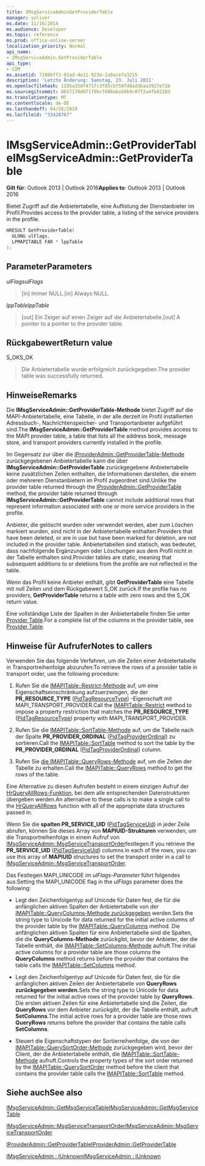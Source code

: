 ```yaml
---
title: IMsgServiceAdminGetProviderTable
manager: soliver
ms.date: 11/16/2014
ms.audience: Developer
ms.topic: reference
ms.prod: office-online-server
localization_priority: Normal
api_name:
- IMsgServiceAdmin.GetProviderTable
api_type:
- COM
ms.assetid: 7180bff2-91ad-4e11-923e-2a9acefa3215
description: 'Letzte Änderung: Samstag, 23. Juli 2011'
ms.openlocfilehash: 1185a35df471fc3f85cbf50fd8ad3baa3927e72b
ms.sourcegitcommit: 8657170d071f9bcf680aba50b9c07f2a4fb82283
ms.translationtype: MT
ms.contentlocale: de-DE
ms.lasthandoff: 04/28/2019
ms.locfileid: "33428767"
---
```

# <a name="imsgserviceadmingetprovidertable"></a><span data-ttu-id="f6929-103">IMsgServiceAdmin::GetProviderTable</span><span class="sxs-lookup"><span data-stu-id="f6929-103">IMsgServiceAdmin::GetProviderTable</span></span>

  
  
<span data-ttu-id="f6929-104">**Gilt für**: Outlook 2013 | Outlook 2016</span><span class="sxs-lookup"><span data-stu-id="f6929-104">**Applies to**: Outlook 2013 | Outlook 2016</span></span> 
  
<span data-ttu-id="f6929-105">Bietet Zugriff auf die Anbietertabelle, eine Auflistung der Dienstanbieter im Profil.</span><span class="sxs-lookup"><span data-stu-id="f6929-105">Provides access to the provider table, a listing of the service providers in the profile.</span></span>
  
```cpp
HRESULT GetProviderTable(
  ULONG ulFlags,
  LPMAPITABLE FAR * lppTable
);
```

## <a name="parameters"></a><span data-ttu-id="f6929-106">Parameter</span><span class="sxs-lookup"><span data-stu-id="f6929-106">Parameters</span></span>

 <span data-ttu-id="f6929-107">_ulFlags_</span><span class="sxs-lookup"><span data-stu-id="f6929-107">_ulFlags_</span></span>
  
> <span data-ttu-id="f6929-108">[in] Immer NULL.</span><span class="sxs-lookup"><span data-stu-id="f6929-108">[in] Always NULL.</span></span>
    
 <span data-ttu-id="f6929-109">_lppTable_</span><span class="sxs-lookup"><span data-stu-id="f6929-109">_lppTable_</span></span>
  
> <span data-ttu-id="f6929-110">[out] Ein Zeiger auf einen Zeiger auf die Anbietertabelle.</span><span class="sxs-lookup"><span data-stu-id="f6929-110">[out] A pointer to a pointer to the provider table.</span></span>
    
## <a name="return-value"></a><span data-ttu-id="f6929-111">Rückgabewert</span><span class="sxs-lookup"><span data-stu-id="f6929-111">Return value</span></span>

<span data-ttu-id="f6929-112">S_OK</span><span class="sxs-lookup"><span data-stu-id="f6929-112">S_OK</span></span> 
  
> <span data-ttu-id="f6929-113">Die Anbietertabelle wurde erfolgreich zurückgegeben.</span><span class="sxs-lookup"><span data-stu-id="f6929-113">The provider table was successfully returned.</span></span>
    
## <a name="remarks"></a><span data-ttu-id="f6929-114">Hinweise</span><span class="sxs-lookup"><span data-stu-id="f6929-114">Remarks</span></span>

<span data-ttu-id="f6929-115">Die **IMsgServiceAdmin::GetProviderTable-Methode** bietet Zugriff auf die MAPI-Anbietertabelle, eine Tabelle, in der alle derzeit im Profil installierten Adressbuch-, Nachrichtenspeicher- und Transportanbieter aufgeführt sind.</span><span class="sxs-lookup"><span data-stu-id="f6929-115">The **IMsgServiceAdmin::GetProviderTable** method provides access to the MAPI provider table, a table that lists all the address book, message store, and transport providers currently installed in the profile.</span></span> 
  
<span data-ttu-id="f6929-116">Im Gegensatz zur über die [IProviderAdmin::GetProviderTable-Methode](iprovideradmin-getprovidertable.md) zurückgegebenen Anbietertabelle kann die über **IMsgServiceAdmin::GetProviderTable** zurückgegebene Anbietertabelle keine zusätzlichen Zeilen enthalten, die Informationen darstellen, die einem oder mehreren Dienstanbietern im Profil zugeordnet sind.</span><span class="sxs-lookup"><span data-stu-id="f6929-116">Unlike the provider table returned through the [IProviderAdmin::GetProviderTable](iprovideradmin-getprovidertable.md) method, the provider table returned through **IMsgServiceAdmin::GetProviderTable** cannot include additional rows that represent information associated with one or more service providers in the profile.</span></span> 
  
<span data-ttu-id="f6929-117">Anbieter, die gelöscht wurden oder verwendet werden, aber zum Löschen markiert wurden, sind nicht in der Anbietertabelle enthalten.</span><span class="sxs-lookup"><span data-stu-id="f6929-117">Providers that have been deleted, or are in use but have been marked for deletion, are not included in the provider table.</span></span> <span data-ttu-id="f6929-118">Anbietertabellen sind statisch, was bedeutet, dass nachfolgende Ergänzungen oder Löschungen aus dem Profil nicht in der Tabelle enthalten sind.</span><span class="sxs-lookup"><span data-stu-id="f6929-118">Provider tables are static, meaning that subsequent additions to or deletions from the profile are not reflected in the table.</span></span> 
  
<span data-ttu-id="f6929-119">Wenn das Profil keine Anbieter enthält, gibt **GetProviderTable** eine Tabelle mit null Zeilen und dem Rückgabewert S_OK zurück.</span><span class="sxs-lookup"><span data-stu-id="f6929-119">If the profile has no providers, **GetProviderTable** returns a table with zero rows and the S_OK return value.</span></span> 
  
<span data-ttu-id="f6929-120">Eine vollständige Liste der Spalten in der Anbietertabelle finden Sie unter [Provider Table](provider-tables.md).</span><span class="sxs-lookup"><span data-stu-id="f6929-120">For a complete list of the columns in the provider table, see [Provider Table](provider-tables.md).</span></span> 
  
## <a name="notes-to-callers"></a><span data-ttu-id="f6929-121">Hinweise für Aufrufer</span><span class="sxs-lookup"><span data-stu-id="f6929-121">Notes to callers</span></span>

<span data-ttu-id="f6929-122">Verwenden Sie das folgende Verfahren, um die Zeilen einer Anbietertabelle in Transportreihenfolge abzurufen:</span><span class="sxs-lookup"><span data-stu-id="f6929-122">To retrieve the rows of a provider table in transport order, use the following procedure:</span></span>
  
1. <span data-ttu-id="f6929-123">Rufen Sie die [IMAPITable::Restrict-Methode](imapitable-restrict.md) auf, um eine Eigenschaftseinschränkung aufzuerzwingen, die der **PR_RESOURCE_TYPE** ([PidTagResourceType](pidtagresourcetype-canonical-property.md)) -Eigenschaft mit MAPI_TRANSPORT_PROVIDER.</span><span class="sxs-lookup"><span data-stu-id="f6929-123">Call the [IMAPITable::Restrict](imapitable-restrict.md) method to impose a property restriction that matches the **PR_RESOURCE_TYPE** ([PidTagResourceType](pidtagresourcetype-canonical-property.md)) property with MAPI_TRANSPORT_PROVIDER.</span></span>
    
2. <span data-ttu-id="f6929-124">Rufen Sie die [IMAPITable::SortTable-Methode](imapitable-sorttable.md) auf, um die Tabelle nach der Spalte **PR_PROVIDER_ORDINAL** ([PidTagProviderOrdinal](pidtagproviderordinal-canonical-property.md)) zu sortieren.</span><span class="sxs-lookup"><span data-stu-id="f6929-124">Call the [IMAPITable::SortTable](imapitable-sorttable.md) method to sort the table by the **PR_PROVIDER_ORDINAL** ([PidTagProviderOrdinal](pidtagproviderordinal-canonical-property.md)) column.</span></span> 
    
3. <span data-ttu-id="f6929-125">Rufen Sie [die IMAPITable::QueryRows-Methode](imapitable-queryrows.md) auf, um die Zeilen der Tabelle zu erhalten.</span><span class="sxs-lookup"><span data-stu-id="f6929-125">Call the [IMAPITable::QueryRows](imapitable-queryrows.md) method to get the rows of the table.</span></span> 
    
<span data-ttu-id="f6929-126">Eine Alternative zu diesen Aufrufen besteht in einem einzigen Aufruf der [HrQueryAllRows-Funktion,](hrqueryallrows.md) bei dem alle entsprechenden Datenstrukturen übergeben werden.</span><span class="sxs-lookup"><span data-stu-id="f6929-126">An alternative to these calls is to make a single call to the [HrQueryAllRows](hrqueryallrows.md) function with all of the appropriate data structures passed in.</span></span> 
  
<span data-ttu-id="f6929-127">Wenn Sie die **spalten PR_SERVICE_UID** ([PidTagServiceUid](pidtagserviceuid-canonical-property.md)) in jeder Zeile abrufen, können Sie dieses Array von **MAPIUID-Strukturen** verwenden, um die Transportreihenfolge in einem Aufruf von [IMsgServiceAdmin::MsgServiceTransportOrder](imsgserviceadmin-msgservicetransportorder.md)festlegen.</span><span class="sxs-lookup"><span data-stu-id="f6929-127">If you retrieve the **PR_SERVICE_UID** ([PidTagServiceUid](pidtagserviceuid-canonical-property.md)) columns in each of the rows, you can use this array of **MAPIUID** structures to set the transport order in a call to [IMsgServiceAdmin::MsgServiceTransportOrder](imsgserviceadmin-msgservicetransportorder.md).</span></span>
  
<span data-ttu-id="f6929-128">Das Festlegen MAPI_UNICODE im  _ulFlags-Parameter_ führt folgendes aus:</span><span class="sxs-lookup"><span data-stu-id="f6929-128">Setting the MAPI_UNICODE flag in the  _ulFlags_ parameter does the following:</span></span> 
  
- <span data-ttu-id="f6929-129">Legt den Zeichenfolgentyp auf Unicode für Daten fest, die für die anfänglichen aktiven Spalten der Anbietertabelle von der [IMAPITable::QueryColumns-Methode zurückgegeben](imapitable-querycolumns.md) werden.</span><span class="sxs-lookup"><span data-stu-id="f6929-129">Sets the string type to Unicode for data returned for the initial active columns of the provider table by the [IMAPITable::QueryColumns](imapitable-querycolumns.md) method.</span></span> <span data-ttu-id="f6929-130">Die anfänglichen aktiven Spalten für eine Anbietertabelle sind die Spalten, die die **QueryColumns-Methode** zurückgibt, bevor der Anbieter, der die Tabelle enthält, die [IMAPITable::SetColumns-Methode](imapitable-setcolumns.md) aufruft.</span><span class="sxs-lookup"><span data-stu-id="f6929-130">The initial active columns for a provider table are those columns the **QueryColumns** method returns before the provider that contains the table calls the [IMAPITable::SetColumns](imapitable-setcolumns.md) method.</span></span> 
    
- <span data-ttu-id="f6929-131">Legt den Zeichenfolgentyp auf Unicode für Daten fest, die für die anfänglichen aktiven Zeilen der Anbietertabelle von **QueryRows zurückgegeben werden.**</span><span class="sxs-lookup"><span data-stu-id="f6929-131">Sets the string type to Unicode for data returned for the initial active rows of the provider table by **QueryRows**.</span></span> <span data-ttu-id="f6929-132">Die ersten aktiven Zeilen für eine Anbietertabelle sind die Zeilen, die **QueryRows** vor dem Anbieter zurückgibt, der die Tabelle enthält, aufruft **SetColumns**.</span><span class="sxs-lookup"><span data-stu-id="f6929-132">The initial active rows for a provider table are those rows **QueryRows** returns before the provider that contains the table calls **SetColumns**.</span></span> 
    
- <span data-ttu-id="f6929-133">Steuert die Eigenschaftstypen der Sortierreihenfolge, die von der [IMAPITable::QuerySortOrder-Methode](imapitable-querysortorder.md) zurückgegeben wird, bevor der Client, der die Anbietertabelle enthält, die [IMAPITable::SortTable-Methode](imapitable-sorttable.md) aufruft.</span><span class="sxs-lookup"><span data-stu-id="f6929-133">Controls the property types of the sort order returned by the [IMAPITable::QuerySortOrder](imapitable-querysortorder.md) method before the client that contains the provider table calls the [IMAPITable::SortTable](imapitable-sorttable.md) method.</span></span> 
    
## <a name="see-also"></a><span data-ttu-id="f6929-134">Siehe auch</span><span class="sxs-lookup"><span data-stu-id="f6929-134">See also</span></span>



[<span data-ttu-id="f6929-135">IMsgServiceAdmin::GetMsgServiceTable</span><span class="sxs-lookup"><span data-stu-id="f6929-135">IMsgServiceAdmin::GetMsgServiceTable</span></span>](imsgserviceadmin-getmsgservicetable.md)
  
[<span data-ttu-id="f6929-136">IMsgServiceAdmin::MsgServiceTransportOrder</span><span class="sxs-lookup"><span data-stu-id="f6929-136">IMsgServiceAdmin::MsgServiceTransportOrder</span></span>](imsgserviceadmin-msgservicetransportorder.md)
  
[<span data-ttu-id="f6929-137">IProviderAdmin::GetProviderTable</span><span class="sxs-lookup"><span data-stu-id="f6929-137">IProviderAdmin::GetProviderTable</span></span>](iprovideradmin-getprovidertable.md)
  
[<span data-ttu-id="f6929-138">IMsgServiceAdmin : IUnknown</span><span class="sxs-lookup"><span data-stu-id="f6929-138">IMsgServiceAdmin : IUnknown</span></span>](imsgserviceadminiunknown.md)

